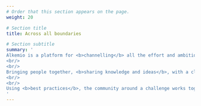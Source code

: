 ```yaml
---
# Order that this section appears on the page.
weight: 20

# Section title
title: Across all boundaries

# Section subtitle 
summary: '
Alkemio is a platform for <b>channelling</b> all the effort and ambition around challenges into solutions.
<br/>
<br/>
Bringing people together, <b>sharing knowledge and ideas</b>, with a clear focus on the <b>opportunities</b>.
<br/>
<br/>
Using <b>best practices</b>, the community around a challenge works together to identify next steps and <b>make progress</b>.
' 
---
```

